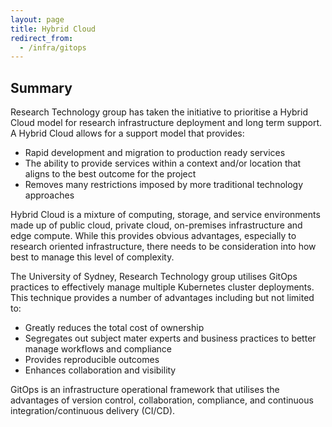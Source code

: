 ```yaml
---
layout: page
title: Hybrid Cloud
redirect_from:
  - /infra/gitops
---
```


## Summary

Research Technology group has taken the initiative to prioritise a Hybrid Cloud model for research infrastructure deployment and long term support. A Hybrid Cloud allows for a support model that provides:
* Rapid development and migration to production ready services
* The ability to provide services within a context and/or location that aligns to the best outcome for the project
* Removes many restrictions imposed by more traditional technology approaches

Hybrid Cloud is a mixture of computing, storage, and service environments made up of public cloud, private cloud, on-premises infrastructure and edge compute. While this provides obvious advantages, especially to research oriented infrastructure, there needs to be consideration into how best to manage this level of complexity.

The University of Sydney, Research Technology group utilises GitOps practices to effectively manage multiple Kubernetes cluster deployments. This technique provides a number of advantages including but not limited to:
* Greatly reduces the total cost of ownership
* Segregates out subject mater experts and business practices to better manage workflows and compliance
* Provides reproducible outcomes
* Enhances collaboration and visibility

GitOps is an infrastructure operational framework that utilises the advantages of version control, collaboration, compliance, and continuous integration/continuous delivery (CI/CD).
